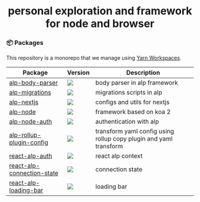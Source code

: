 <h1 align="center">
  personal exploration and framework for node and browser
</h1>

<h3>📦 Packages</h3>

This repository is a monorepo that we manage using [Yarn Workspaces](https://yarnpkg.com/features/workspaces).

| Package                                                           | Version                                                                                                                                                      | Description                                                       |
| ----------------------------------------------------------------- | ------------------------------------------------------------------------------------------------------------------------------------------------------------ | ----------------------------------------------------------------- |
| [alp-body-parser](packages/alp-body-parser)                       | <a href="https://npmjs.org/package/alp-body-parser"><img src="https://img.shields.io/npm/v/alp-body-parser.svg?style=flat-square"></a>                       | body parser in alp framework                                      |
| [alp-migrations](packages/alp-migrations)                         | <a href="https://npmjs.org/package/alp-migrations"><img src="https://img.shields.io/npm/v/alp-migrations.svg?style=flat-square"></a>                         | migrations scripts in alp                                         |
| [alp-nextjs](packages/alp-nextjs)                                 | <a href="https://npmjs.org/package/alp-nextjs"><img src="https://img.shields.io/npm/v/alp-nextjs.svg?style=flat-square"></a>                                 | configs and utils for nextjs                                      |
| [alp-node](packages/alp-node)                                     | <a href="https://npmjs.org/package/alp-node"><img src="https://img.shields.io/npm/v/alp-node.svg?style=flat-square"></a>                                     | framework based on koa 2                                          |
| [alp-node-auth](packages/alp-node-auth)                           | <a href="https://npmjs.org/package/alp-node-auth"><img src="https://img.shields.io/npm/v/alp-node-auth.svg?style=flat-square"></a>                           | authentication with alp                                           |
| [alp-rollup-plugin-config](packages/alp-rollup-plugin-config)     | <a href="https://npmjs.org/package/alp-rollup-plugin-config"><img src="https://img.shields.io/npm/v/alp-rollup-plugin-config.svg?style=flat-square"></a>     | transform yaml config using rollup copy plugin and yaml transform |
| [react-alp-auth](packages/react-alp-auth)                         | <a href="https://npmjs.org/package/react-alp-auth"><img src="https://img.shields.io/npm/v/react-alp-auth.svg?style=flat-square"></a>                         | react alp context                                                 |
| [react-alp-connection-state](packages/react-alp-connection-state) | <a href="https://npmjs.org/package/react-alp-connection-state"><img src="https://img.shields.io/npm/v/react-alp-connection-state.svg?style=flat-square"></a> | connection state                                                  |
| [react-alp-loading-bar](packages/react-alp-loading-bar)           | <a href="https://npmjs.org/package/react-alp-loading-bar"><img src="https://img.shields.io/npm/v/react-alp-loading-bar.svg?style=flat-square"></a>           | loading bar                                                       |
